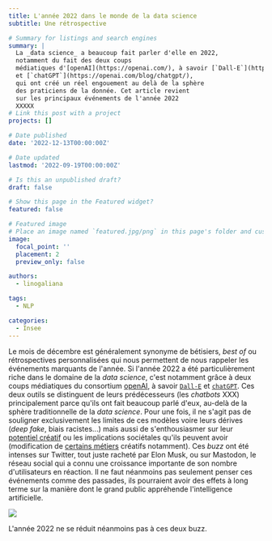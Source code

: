 ```yaml
---
title: L'année 2022 dans le monde de la data science
subtitle: Une rétrospective

# Summary for listings and search engines
summary: |
  La _data science_ a beaucoup fait parler d'elle en 2022,
  notamment du fait des deux coups
  médiatiques d'[openAI](https://openai.com/), à savoir [`Dall-E`](https://openai.com/dall-e-2/)
  et [`chatGPT`](https://openai.com/blog/chatgpt/),
  qui ont créé un réel engouement au delà de la sphère
  des praticiens de la donnée. Cet article revient 
  sur les principaux événements de l'année 2022
  XXXXX
# Link this post with a project
projects: []

# Date published
date: '2022-12-13T00:00:00Z'

# Date updated
lastmod: '2022-09-19T00:00:00Z'

# Is this an unpublished draft?
draft: false

# Show this page in the Featured widget?
featured: false

# Featured image
# Place an image named `featured.jpg/png` in this page's folder and customize its options here.
image:
  focal_point: ''
  placement: 2
  preview_only: false

authors:
  - linogaliana

tags:
  - NLP

categories:
  - Insee
---
```


Le mois de décembre est généralement synonyme de
bétisiers, _best of_ ou
rétrospectives personnalisées qui nous permettent
de nous rappeler les événements marquants de l'année.
Si l'année 2022 a été particulièrement riche dans le domaine
de la _data science_, c'est notamment grâce à deux coups
médiatiques du consortium [openAI](https://openai.com/),
à savoir [`Dall-E`](https://openai.com/dall-e-2/)
et [`chatGPT`](https://openai.com/blog/chatgpt/). 
Ces deux outils se distinguent de leurs prédécesseurs
(les _chatbots_ XXX)
principalement parce qu'ils ont
fait beaucoup parlé d'eux, au-delà
de la sphère traditionnelle de la _data science_.
Pour une fois, il ne s'agit pas de souligner 
exclusivement les limites de ces modèles voire leurs
dérives (_deep fake_, biais racistes...) mais aussi
de s'enthousiasmer sur
leur [potentiel créatif](https://www.platformer.news/p/how-dall-e-could-power-a-creative)
ou les implications sociétales qu'ils peuvent avoir (modification de [certains métiers](https://www.theguardian.com/commentisfree/2022/dec/10/i-wrote-this-column-myself-but-how-long-before-a-chatbot-could-do-it-for-me) créatifs notamment).
Ces _buzz_ ont été intenses sur Twitter, tout juste racheté par Elon Musk, ou sur Mastodon, 
le réseau social qui a connu une croissance importante de son nombre d'utilisateurs en réaction.
Il ne faut néanmoins pas seulement penser ces événements comme des passades,
ils pourraient avoir des effets à long terme sur la manière dont le grand public 
appréhende l'intelligence artificielle. 


![](https://i.chzbgr.com/full/9717138688/hC5E738A3/chatgpt-will-see-all-criticisms-its-training-data-on-next-update-some-are-not-surviving-uprising)

L'année 2022 ne se réduit néanmoins pas à ces deux buzz.  
